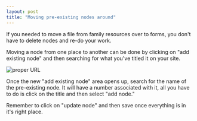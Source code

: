 ```yaml
---
layout: post
title: "Moving pre-existing nodes around"
---
```


If you needed to move a file from family resources over to forms, you don't have to delete nodes and re-do your work. 

Moving a node from one place to another can be done by clicking on "add existing node" and then searching for what you've titled it on your site.

![proper URL](/schoolsites-help/images/uploading/existing-node.png)

Once the new "add existing node" area opens up, search for the name of the pre-existing node. It will have a number associated with it, all you have to do is click on the title and then select "add node."

Remember to click on "update node" and then save once everything is in it's right place. 